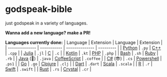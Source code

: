 # godspeak-bible
just godspeak in a variety of languages.

**Wanna add a new language? make a PR!**

[Python]: https://github.com/The-Holy-Church-of-Terry-Davis/godspeak-bible/blob/main/src/python.py
[Julia]: https://github.com/The-Holy-Church-of-Terry-Davis/godspeak-bible/blob/main/src/julia.jl
[Kotlin]: https://github.com/The-Holy-Church-of-Terry-Davis/godspeak-bible/blob/main/src/kotlin.kt
[Bash]: https://github.com/The-Holy-Church-of-Terry-Davis/godspeak-bible/blob/main/src/bash.sh
[Java]: https://github.com/The-Holy-Church-of-Terry-Davis/godspeak-bible/blob/main/src/java.java
[C#]: https://github.com/The-Holy-Church-of-Terry-Davis/godspeak-bible/blob/main/src/csharp.cs
[C++]: https://github.com/The-Holy-Church-of-Terry-Davis/godspeak-bible/blob/main/src/cplusplus.cpp
[C]: https://github.com/The-Holy-Church-of-Terry-Davis/godspeak-bible/blob/main/src/c.c
[PHP]: https://github.com/The-Holy-Church-of-Terry-Davis/godspeak-bible/blob/main/src/php.php
[Ruby]: https://github.com/The-Holy-Church-of-Terry-Davis/godspeak-bible/blob/main/src/ruby.rb
[CoffeeScript]: https://github.com/The-Holy-Church-of-Terry-Davis/godspeak-bible/blob/main/src/coffeescript.coffee
[Powershell]: https://github.com/The-Holy-Church-of-Terry-Davis/godspeak-bible/blob/main/src/powershell.ps1
[Go]: https://github.com/The-Holy-Church-of-Terry-Davis/godspeak-bible/blob/main/src/go.go
[Clojure]: https://github.com/The-Holy-Church-of-Terry-Davis/godspeak-bible/blob/main/src/clojure.clj
[Dart]: https://github.com/The-Holy-Church-of-Terry-Davis/godspeak-bible/blob/main/src/dart.dart
[Scala]: https://github.com/The-Holy-Church-of-Terry-Davis/godspeak-bible/blob/main/src/scala.scala
[R]: https://github.com/The-Holy-Church-of-Terry-Davis/godspeak-bible/blob/main/src/r.r
[Swift]: https://github.com/The-Holy-Church-of-Terry-Davis/godspeak-bible/blob/main/src/swift.swift
[Rust]: https://github.com/The-Holy-Church-of-Terry-Davis/godspeak-bible/blob/main/src/rust.rs
[Crystal]: https://github.com/The-Holy-Church-of-Terry-Davis/godspeak-bible/blob/main/src/crystal.cr

**Languages currently done:**
| Language       | Extension   | Language       | Extension |
| -------------- | ----------- | -------------- | --------- |
| [Python]       | `.py`       | [C++]          | `.cpp`    | 
| [Julia]        | `.jl`       | [C]            | `.c`      | 
| [Kotlin]       | `.kt`       | [PHP]          | `.php`    | 
| [Bash]         | `.sh`       | [Ruby]         | `.rb`     | 
| [Java] (🤮)    | `.java`     | [CoffeeScript] | `.coffee` | 
| [C#] (😎)      | `.cs`       | [Powershell]   | `.ps1`    | 
| [Go]           | `.go`        | [Clojure] | `.clj` |
| [Dart]         | `.dart`     | [Scala] | `.scala` |
| [R]            | `.r`         | [Swift] | `.swift` |
| [Rust]         | `.rs`        | [Crystal] | `.cr` |